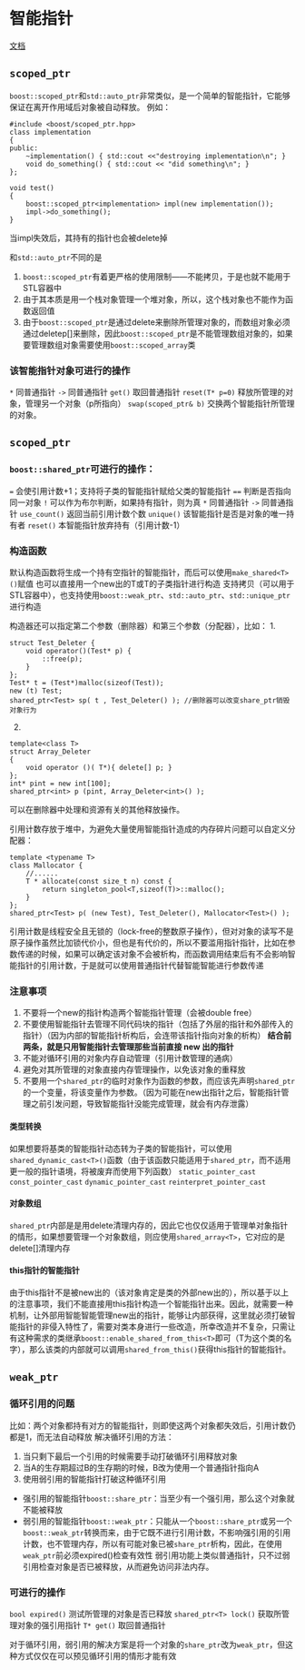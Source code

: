 # 智能指针
[文档](http://www.boost.org/doc/libs/1_60_0/libs/smart_ptr/smart_ptr.htm)

## `scoped_ptr`
`boost::scoped_ptr`和`std::auto_ptr`非常类似，是一个简单的智能指针，它能够保证在离开作用域后对象被自动释放。
例如：
```
#include <boost/scoped_ptr.hpp>
class implementation
{
public:
    ~implementation() { std::cout <<"destroying implementation\n"; }
    void do_something() { std::cout << "did something\n"; }
};

void test()
{
    boost::scoped_ptr<implementation> impl(new implementation());
    impl->do_something();
}
```
当impl失效后，其持有的指针也会被delete掉

和`std::auto_ptr`不同的是
1. `boost::scoped_ptr`有着更严格的使用限制——不能拷贝，于是也就不能用于STL容器中
2. 由于其本质是用一个栈对象管理一个堆对象，所以，这个栈对象也不能作为函数返回值
3. 由于`boost::scoped_ptr`是通过delete来删除所管理对象的，而数组对象必须通过deletep[]来删除，因此`boost::scoped_ptr`是不能管理数组对象的，如果要管理数组对象需要使用`boost::scoped_array`类

### 该智能指针对象可进行的操作
`*`     同普通指针
`->`    同普通指针
`get()`    取回普通指针
`reset(T* p=0)`    释放所管理的对象，管理另一个对象（p所指向）
`swap(scoped_ptr& b)`    交换两个智能指针所管理的对象。


## `scoped_ptr`
### `boost::shared_ptr`可进行的操作：
`=`         会使引用计数+1；支持将子类的智能指针赋给父类的智能指针
`==`        判断是否指向同一对象
`!`         可以作为布尔判断，如果持有指针，则为真
`*`         同普通指针
`->`        同普通指针
`use_count()`   返回当前引用计数个数
`unique()`      该智能指针是否是对象的唯一持有者
`reset()`       本智能指针放弃持有（引用计数-1）

### 构造函数
默认构造函数将生成一个持有空指针的智能指针，而后可以使用`make_shared<T>()`赋值
也可以直接用一个new出的T或T的子类指针进行构造
支持拷贝（可以用于STL容器中），也支持使用`boost::weak_ptr`、`std::auto_ptr`、`std::unique_ptr`进行构造

构造器还可以指定第二个参数（删除器）和第三个参数（分配器），比如：
1.
```
struct Test_Deleter {
    void operator()(Test* p) {
        ::free(p);
    }
};
Test* t = (Test*)malloc(sizeof(Test));
new (t) Test;
shared_ptr<Test> sp( t , Test_Deleter() ); //删除器可以改变share_ptr销毁对象行为
```
2.
```
template<class T>
struct Array_Deleter
{
    void operator ()( T*){ delete[] p; }
};
int* pint = new int[100];
shared_ptr<int> p (pint, Array_Deleter<int>() );
```
可以在删除器中处理和资源有关的其他释放操作。

引用计数存放于堆中，为避免大量使用智能指针造成的内存碎片问题可以自定义分配器：
```
template <typename T>
class Mallocator {
    //......
    T * allocate(const size_t n) const {
        return singleton_pool<T,sizeof(T)>::malloc();
    }
};
shared_ptr<Test> p( (new Test), Test_Deleter(), Mallocator<Test>() );
```
引用计数是线程安全且无锁的（lock-free的整数原子操作），但对对象的读写不是
原子操作虽然比加锁代价小，但也是有代价的，所以不要滥用指针指针，比如在参数传递的时候，如果可以确定该对象不会被析构，而函数调用结束后有不会影响智能指针的引用计数，于是就可以使用普通指针代替智能智能进行参数传递

### 注意事项
1. 不要将一个new的指针构造两个智能指针管理（会被double free）
2. 不要使用智能指针去管理不同代码块的指针（包括了外层的指针和外部传入的指针）（因为内部的智能指针析构后，会连带该指针指向对象的析构）
**结合前两条，就是只用智能指针去管理那些当前直接 new 出的指针**
3. 不能对循环引用的对象内存自动管理（引用计数管理的通病）
4. 避免对其所管理的对象直接内存管理操作，以免该对象的重释放
5. 不要用一个`shared_ptr`的临时对象作为函数的参数，而应该先声明`shared_ptr`的一个变量，将该变量作为参数。（因为可能在new出指针之后，智能指针管理之前引发问题，导致智能指针没能完成管理，就会有内存泄露）

#### 类型转换
如果想要将基类的智能指针动态转为子类的智能指针，可以使用`shared_dynamic_cast<T>()`函数（由于该函数只能适用于`shared_ptr`，而不适用更一般的指针语境，将被废弃而使用下列函数）
`static_pointer_cast`
`const_pointer_cast`
`dynamic_pointer_cast`
`reinterpret_pointer_cast`

#### 对象数组
`shared_ptr`内部是是用delete清理内存的，因此它也仅仅适用于管理单对象指针的情形，如果想要管理一个对象数组，则应使用`shared_array<T>`，它对应的是delete[]清理内存

#### this指针的智能指针
由于this指针不是被new出的（该对象肯定是类的外部new出的），所以基于以上的注意事项，我们不能直接用this指针构造一个智能指针出来。因此，就需要一种机制，让外部用智能智能管理new出的指针，能够让内部获得，这里就必须打破智能指针的非侵入特性了，需要对类本身进行一些改造，所幸改造并不复杂，只需让有这种需求的类继承`boost::enable_shared_from_this<T>`即可（T为这个类的名字），那么该类的内部就可以调用`shared_from_this()`获得this指针的智能指针。

## `weak_ptr`
### 循环引用的问题
比如：两个对象都持有对方的智能指针，则即使这两个对象都失效后，引用计数仍都是1，而无法自动释放
解决循环引用的方法：
1. 当只剩下最后一个引用的时候需要手动打破循环引用释放对象
2. 当A的生存期超过B的生存期的时候，B改为使用一个普通指针指向A
3. 使用弱引用的智能指针打破这种循环引用

+ 强引用的智能指针`boost::share_ptr`：当至少有一个强引用，那么这个对象就不能被释放
+ 弱引用的智能指针`boost::weak_ptr`：只能从一个`boost::share_ptr`或另一个`boost::weak_ptr`转换而来，由于它既不进行引用计数，不影响强引用的引用计数，也不管理内存，所以有可能对象已被`share_ptr`析构，因此，在使用`weak_ptr`前必须expired()检查有效性
弱引用功能上类似普通指针，只不过弱引用检查对象是否已被释放，从而避免访问非法内存。

### 可进行的操作
`bool expired()`            测试所管理的对象是否已释放
`shared_ptr<T> lock()`      获取所管理对象的强引用指针
`T* get()`                  取回普通指针

对于循环引用，弱引用的解决方案是将一个对象的`share_ptr`改为`weak_ptr`，但这种方式仅仅在可以预见循环引用的情形才能有效
